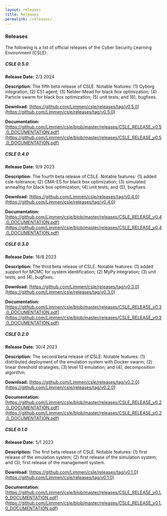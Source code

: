 ```yaml
---
layout: releases
title: Releases
permalink: /releases/
---
```


### Releases

The following is a list of official releases of the Cyber Security Learning Environment (CSLE).

##### **CSLE 0.5.0**

**Release Date:** 2/3 2024

**Description:** The fifth beta release of CSLE. Notable features: (1) Cyborg integration;
(2) C51 agent; (3) Nelder-Mead for black box optimization; (4) Particle swarm for black box optimization; 
(5) unit tests; and (6), bugfixes.

**Download:** [https://github.com/Limmen/csle/releases/tag/v0.5.0](https://github.com/Limmen/csle/releases/tag/v0.5.0)

**Documentation:** [https://github.com/Limmen/csle/blob/master/releases/CSLE_RELEASE_v0.5.0_DOCUMENTATION.pdf](https://github.com/Limmen/csle/blob/master/releases/CSLE_RELEASE_v0.5.0_DOCUMENTATION.pdf)

##### **CSLE 0.4.0**

**Release Date:** 9/9 2023

**Description:** The fourth beta release of CSLE. Notable features: (1) added csle-tolerance;
(2) CMA-ES for black box optimization; (3) simulated annealing for black box optimization; (4) unit tests; and (5), bugfixes.

**Download:** [https://github.com/Limmen/csle/releases/tag/v0.4.0](https://github.com/Limmen/csle/releases/tag/v0.4.0)

**Documentation:** [https://github.com/Limmen/csle/blob/master/releases/CSLE_RELEASE_v0.4.0_DOCUMENTATION.pdf](https://github.com/Limmen/csle/blob/master/releases/CSLE_RELEASE_v0.4.0_DOCUMENTATION.pdf)

##### **CSLE 0.3.0**

**Release Date:** 16/8 2023

**Description:** The third beta release of CSLE. Notable features: (1) added support for MCMC for system identification;
(2) MyPy integration; (3) unit tests; and (4), bugfixes.

**Download:** [https://github.com/Limmen/csle/releases/tag/v0.3.0](https://github.com/Limmen/csle/releases/tag/v0.3.0)

**Documentation:** [https://github.com/Limmen/csle/blob/master/releases/CSLE_RELEASE_v0.3.0_DOCUMENTATION.pdf](https://github.com/Limmen/csle/blob/master/releases/CSLE_RELEASE_v0.3.0_DOCUMENTATION.pdf)

##### **CSLE 0.2.0**

**Release Date:** 30/4 2023

**Description:** The second beta release of CSLE. Notable features: (1) distributed deployment of the emulation system with Docker swarm;
(2) linear threshold strategies; (3) level 13 emulation; and (4), decomposition algorithm.

**Download:** [https://github.com/Limmen/csle/releases/tag/v0.2.0](https://github.com/Limmen/csle/releases/tag/v0.2.0)

**Documentation:** [https://github.com/Limmen/csle/blob/master/releases/CSLE_RELEASE_v0.2.0_DOCUMENTATION.pdf](https://github.com/Limmen/csle/blob/master/releases/CSLE_RELEASE_v0.2.0_DOCUMENTATION.pdf)


##### **CSLE 0.1.0** 

**Release Date:** 5/1 2023

**Description:** The first beta release of CSLE. Notable features: (1) first release of the emulation system;
(2) first release of the simulation system; and (3), first release of the management system.

**Download:** [https://github.com/Limmen/csle/releases/tag/v0.1.0](https://github.com/Limmen/csle/releases/tag/v0.1.0)

**Documentation:** [https://github.com/Limmen/csle/blob/master/releases/CSLE_RELEASE_v0.1.0_DOCUMENTATION.pdf](https://github.com/Limmen/csle/blob/master/releases/CSLE_RELEASE_v0.1.0_DOCUMENTATION.pdf)
